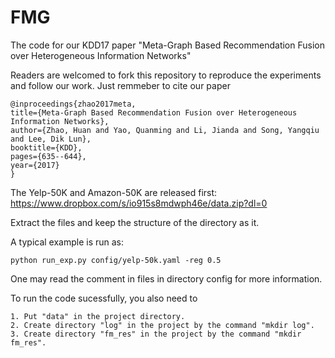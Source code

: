 # FMG
The code for our KDD17 paper "Meta-Graph Based Recommendation Fusion over Heterogeneous Information Networks"

Readers are welcomed to fork this repository to reproduce the experiments and follow our work. Just remmeber to cite our paper

    @inproceedings{zhao2017meta,
    title={Meta-Graph Based Recommendation Fusion over Heterogeneous Information Networks},
    author={Zhao, Huan and Yao, Quanming and Li, Jianda and Song, Yangqiu and Lee, Dik Lun},
    booktitle={KDD},
    pages={635--644},
    year={2017}
    }

The Yelp-50K and Amazon-50K are released first: https://www.dropbox.com/s/io915s8mdwph46e/data.zip?dl=0

Extract the files and keep the structure of the directory as it. 

A typical example is run as: 
    
    python run_exp.py config/yelp-50k.yaml -reg 0.5

One may read the comment in files in directory config for more information.

To run the code sucessfully, you also need to 
  
    1. Put "data" in the project directory.
    2. Create directory "log" in the project by the command "mkdir log".
    3. Create directory "fm_res" in the project by the command "mkdir fm_res".
